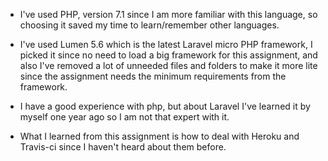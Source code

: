 - I've used PHP, version 7.1 since I am more familiar with this language, so choosing it saved my time to learn/remember other languages.

- I've used Lumen 5.6 which is the latest Laravel micro PHP framework, I picked it since no need to load a big framework for this assignment, and also I've removed a lot of unneeded files and folders to make it more lite since the assignment needs the minimum requirements from the framework.

- I have a good experience with php, but about Laravel I've learned it by myself one year ago so I am not that expert with it.

- What I learned from this assignment is how to deal with Heroku and Travis-ci since I haven't heard about them before.